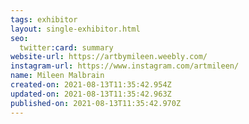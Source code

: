 ```yaml
---
tags: exhibitor
layout: single-exhibitor.html
seo:
  twitter:card: summary
website-url: https://artbymileen.weebly.com/
instagram-url: https://www.instagram.com/artmileen/
name: Mileen Malbrain
created-on: 2021-08-13T11:35:42.954Z
updated-on: 2021-08-13T11:35:42.963Z
published-on: 2021-08-13T11:35:42.970Z
---
```

